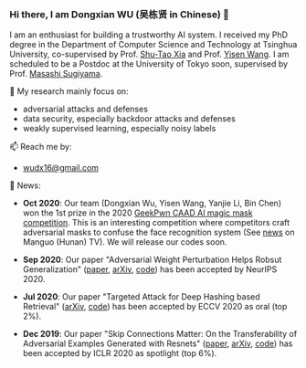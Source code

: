 ### Hi there, I am Dongxian WU (吴栋贤 in Chinese) 👋

I am an enthusiast for building a trustworthy AI system. I received my PhD degree in the Department of Computer Science and Technology at Tsinghua University, co-supervised by Prof. [Shu-Tao Xia](https://scholar.google.com/citations?user=koAXTXgAAAAJ&hl=en) and Prof. [Yisen Wang](https://sites.google.com/site/csyisenwang/). I am scheduled to be a Postdoc at the University of Tokyo soon, supervised by Prof. [Masashi Sugiyama](http://www.ms.k.u-tokyo.ac.jp/sugi/index.html).

🔭 My research mainly focus on:
- adversarial attacks and defenses
- data security, especially backdoor attacks and defenses
- weakly supervised learning, especially noisy labels

📫 Reach me by:
- wudx16@gmail.com


💬 News:

- **Oct 2020**: Our team (Dongxian Wu, Yisen Wang, Yanjie Li, Bin Chen) won the 1st prize in the 2020 [GeekPwn CAAD AI magic mask competition](http://hof.geekpwn.org/zh/index.html). This is an interesting competition where competitors craft adversarial masks to confuse the face recognition system (See [news](https://www.mgtv.com/b/334872/10358357.html?fpa=se&lastp=so_result) on Manguo (Hunan) TV). We will release our codes soon.

- **Sep 2020**: Our paper "Adversarial Weight Perturbation Helps Robsut Generalization" ([paper](https://papers.nips.cc/paper/2020/hash/1ef91c212e30e14bf125e9374262401f-Abstract.html), [arXiv](https://arxiv.org/pdf/2004.05884.pdf), [code](https://github.com/csdongxian/AWP)) has been accepted by NeurIPS 2020.

- **Jul 2020**: Our paper "Targeted Attack for Deep Hashing based Retrieval" ([arXiv](https://arxiv.org/pdf/2004.07955.pdf), [code](https://github.com/jiawangbai/DHTA-master)) has been accepted by ECCV 2020 as oral (top 2%).

- **Dec 2019**: Our paper "Skip Connections Matter: On the Transferability of Adversarial Examples Generated with Resnets" ([paper](https://openreview.net/forum?id=BJlRs34Fvr), [arXiv](https://arxiv.org/pdf/2002.05990.pdf),  [code](https://github.com/csdongxian/skip-connections-matter)) has been accepted by ICLR 2020 as spotlight (top 6%).
